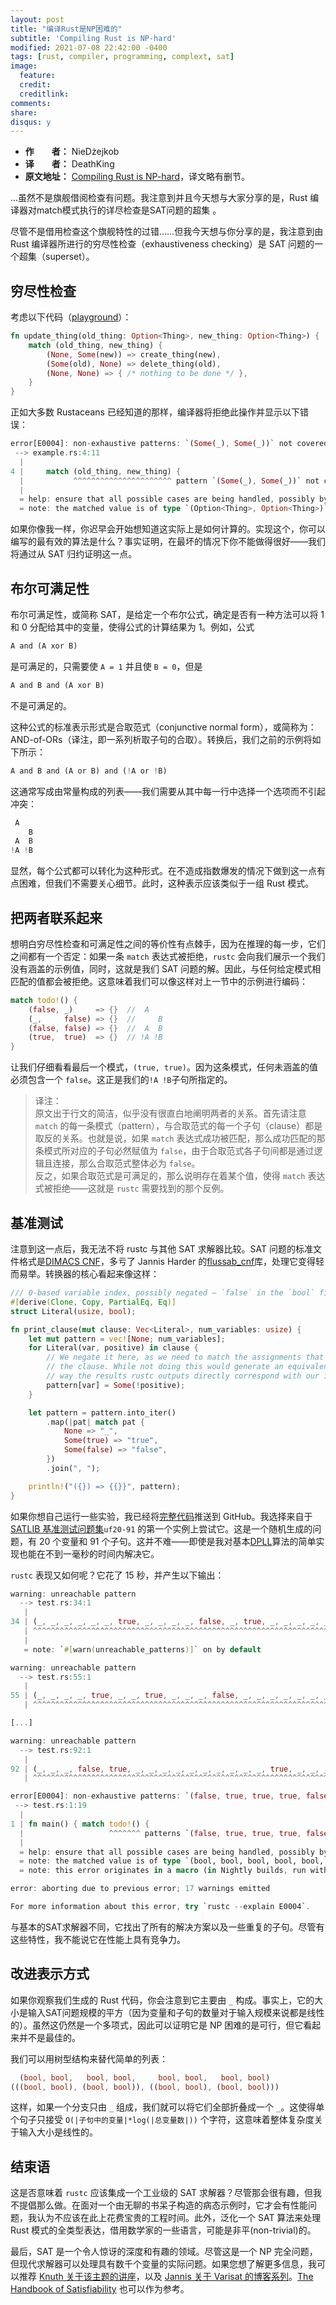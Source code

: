 ```yaml
---
layout: post
title: "编译Rust是NP困难的"
subtitle: 'Compiling Rust is NP-hard'
modified: 2021-07-08 22:42:00 -0400
tags: [rust, compiler, programming, complext, sat]
image:
  feature: 
  credit: 
  creditlink: 
comments: 
share:
disqus: y
---
```


+ **作　　者：** NieDżejkob
+ **译　　者：** DeathKing
+ **原文地址：** [Compiling Rust is NP-hard](https://niedzejkob.p4.team/rust-np/)，译文略有删节。


...虽然不是旗舰借阅检查有问题。我注意到并且今天想与大家分享的是，Rust 编译器对match模式执行的详尽检查是SAT问题的超集 。

尽管不是借用检查这个旗舰特性的过错……但我今天想与你分享的是，我注意到由 Rust 编译器所进行的穷尽性检查（exhaustiveness checking）是 SAT 问题的一个超集（superset）。

## 穷尽性检查

考虑以下代码（[playground](https://play.rust-lang.org/?version=stable&mode=debug&edition=2018&gist=cab7e0bcf26b0180f15324d81009870d)）：

```rust
fn update_thing(old_thing: Option<Thing>, new_thing: Option<Thing>) {
    match (old_thing, new_thing) {
        (None, Some(new)) => create_thing(new),
        (Some(old), None) => delete_thing(old),
        (None, None) => { /* nothing to be done */ },
    }
}
```

正如大多数 Rustaceans 已经知道的那样，编译器将拒绝此操作并显示以下错误：

```rust
error[E0004]: non-exhaustive patterns: `(Some(_), Some(_))` not covered
 --> example.rs:4:11
  |
4 |     match (old_thing, new_thing) {
  |           ^^^^^^^^^^^^^^^^^^^^^^ pattern `(Some(_), Some(_))` not covered
  |
  = help: ensure that all possible cases are being handled, possibly by adding wildcards or more match arms
  = note: the matched value is of type `(Option<Thing>, Option<Thing>)`
```

如果你像我一样，你迟早会开始想知道这实际上是如何计算的。实现这个，你可以编写的最有效的算法是什么？事实证明，在最坏的情况下你不能做得很好——我们将通过从 SAT 归约证明这一点。

## 布尔可满足性

布尔可满足性，或简称 SAT，是给定一个布尔公式，确定是否有一种方法可以将 1 和 0 分配给其中的变量，使得公式的计算结果为 1。例如，公式

```rust
A and (A xor B)
```

是可满足的，只需要使 `A = 1` 并且使 `B = 0`，但是

```rust
A and B and (A xor B)
```

不是可满足的。

这种公式的标准表示形式是合取范式（conjunctive normal form），或简称为：AND-of-ORs（译注，即一系列析取子句的合取）。转换后，我们之前的示例将如下所示：

```rust
A and B and (A or B) and (!A or !B)
```

这通常写成由常量构成的列表——我们需要从其中每一行中选择一个选项而不引起冲突：

```rust
 A
    B
 A  B
!A !B
```

显然，每个公式都可以转化为这种形式。在不造成指数爆发的情况下做到这一点有点困难，但我们不需要关心细节。此时，这种表示应该类似于一组 Rust 模式。

## 把两者联系起来

想明白穷尽性检查和可满足性之间的等价性有点棘手，因为在推理的每一步，它们之间都有一个否定：如果一条 `match` 表达式被拒绝，`rustc` 会向我们展示一个我们没有涵盖的示例值，同时，这就是我们 SAT 问题的解。因此，与任何给定模式相匹配的值都会被拒绝。这意味着我们可以像这样对上一节中的示例进行编码：

```rust
match todo!() {
    (false, _)     => {}  //  A
    (_,     false) => {}  //     B
    (false, false) => {}  //  A  B
    (true,  true)  => {}  // !A !B
}
```

让我们仔细看看最后一个模式，`(true, true)`。因为这条模式，任何未涵盖的值必须包含一个 `false`。这正是我们的`!A !B`子句所指定的。

> 译注：  
> 原文出于行文的简洁，似乎没有很直白地阐明两者的关系。首先请注意 `match` 的每一条模式（pattern），与合取范式的每一个子句（clause）都是取反的关系。也就是说，如果 `match` 表达式成功被匹配，那么成功匹配的那条模式所对应的子句必然赋值为 `false`，由于合取范式各子句间都是通过逻辑且连接，那么合取范式整体必为 `false`。  
> 反之，如果合取范式是可满足的，那么说明存在着某个值，使得 `match` 表达式被拒绝——这就是 `rustc` 需要找到的那个反例。

## 基准测试

注意到这一点后，我无法不将 rustc 与其他 SAT 求解器比较。SAT 问题的标准文件格式是[DIMACS CNF](https://logic.pdmi.ras.ru/~basolver/dimacs.html)，多亏了 Jannis Harder 的[flussab_cnf](https://crates.io/crates/flussab-cnf)库，处理它变得轻而易举。转换器的核心看起来像这样：

```rust
/// 0-based variable index, possibly negated — `false` in the `bool` field means negated
#[derive(Clone, Copy, PartialEq, Eq)]
struct Literal(usize, bool);

fn print_clause(mut clause: Vec<Literal>, num_variables: usize) {
    let mut pattern = vec![None; num_variables];
    for Literal(var, positive) in clause {
        // We negate it here, as we need to match the assignments that *don't* satisfy
        // the clause. While not doing this would generate an equivalent instance, this
        // way the results rustc outputs directly correspond with our input.
        pattern[var] = Some(!positive);
    }

    let pattern = pattern.into_iter()
        .map(|pat| match pat {
            None => "_",
            Some(true) => "true",
            Some(false) => "false",
        })
        .join(", ");

    println!("({}) => {{}}", pattern);
}
```

如果你想自己运行一些实验，我已经将[完整代码](https://github.com/NieDzejkob/rustc-sat)推送到 GitHub。我选择来自于[SATLIB 基准测试问题集](https://www.cs.ubc.ca/~hoos/SATLIB/benchm.html)`uf20-91` 的第一个实例上尝试它。这是一个随机生成的问题，有 20 个变量和 91 个子句。这并不难——即使是我对基本[DPLL](https://en.wikipedia.org/wiki/DPLL_algorithm)算法的简单实现也能在不到一毫秒的时间内解决它。

`rustc` 表现又如何呢？它花了 15 秒，并产生以下输出：

```rust
warning: unreachable pattern
  --> test.rs:34:1
   |
34 | (_, _, _, _, _, _, true, _, _, _, _, false, _, true, _, _, _, _, _, _) => {}
   | ^^^^^^^^^^^^^^^^^^^^^^^^^^^^^^^^^^^^^^^^^^^^^^^^^^^^^^^^^^^^^^^^^^^^^^
   |
   = note: `#[warn(unreachable_patterns)]` on by default

warning: unreachable pattern
  --> test.rs:55:1
   |
55 | (_, _, _, _, true, _, _, true, _, _, _, false, _, _, _, _, _, _, _, _) => {}
   | ^^^^^^^^^^^^^^^^^^^^^^^^^^^^^^^^^^^^^^^^^^^^^^^^^^^^^^^^^^^^^^^^^^^^^^

[...]

warning: unreachable pattern
  --> test.rs:92:1
   |
92 | (_, _, _, false, true, _, _, _, _, _, _, _, _, _, _, true, _, _, _, _) => {}
   | ^^^^^^^^^^^^^^^^^^^^^^^^^^^^^^^^^^^^^^^^^^^^^^^^^^^^^^^^^^^^^^^^^^^^^^

error[E0004]: non-exhaustive patterns: `(false, true, true, true, false, false, false, true, true, true, true, false, false, true, true, false, true, true, true, true)`, `(true, false, false, false, false, true, false, false, false, false, false, false, true, true, true, false, true, false, false, true)`, `(true, false, false, false, false, true, false, false, true, false, false, false, false, true, true, false, true, false, false, true)` and 4 more not covered
 --> test.rs:1:19
  |
1 | fn main() { match todo!() {
  |                   ^^^^^^^ patterns `(false, true, true, true, false, false, false, true, true, true, true, false, false, true, true, false, true, true, true, true)`, `(true, false, false, false, false, true, false, false, false, false, false, false, true, true, true, false, true, false, false, true)`, `(true, false, false, false, false, true, false, false, true, false, false, false, false, true, true, false, true, false, false, true)` and 4 more not covered
  |
  = help: ensure that all possible cases are being handled, possibly by adding wildcards or more match arms
  = note: the matched value is of type `(bool, bool, bool, bool, bool, bool, bool, bool, bool, bool, bool, bool, bool, bool, bool, bool, bool, bool, bool, bool)`
  = note: this error originates in a macro (in Nightly builds, run with -Z macro-backtrace for more info)

error: aborting due to previous error; 17 warnings emitted

For more information about this error, try `rustc --explain E0004`.
```

与基本的SAT求解器不同，它找出了所有的解决方案以及一些重复的子句。尽管有这些特性，我不能说它在性能上具有竞争力。

## 改进表示方式

如果你观察我们生成的 Rust 代码，你会注意到它主要由 `_` 构成。事实上，它的大小是输入SAT问题规模的平方（因为变量和子句的数量对于输入规模来说都是线性的）。虽然这仍然是一个多项式，因此可以证明它是 NP 困难的是可行，但它看起来并不是最佳的。

我们可以用树型结构来替代简单的列表：

```rust
  (bool, bool,   bool, bool,     bool, bool,   bool, bool)
(((bool, bool), (bool, bool)), ((bool, bool), (bool, bool)))
```


这样，如果一个分支只由 `_` 组成，我们就可以将它们全部折叠成一个 `_`。这使得单个句子只接受 `O(|子句中的变量|*log(|总变量数|))` 个字符，这意味着整体复杂度关于输入大小是线性的。

## 结束语

这是否意味着 `rustc` 应该集成一个工业级的 SAT 求解器？尽管那会很有趣，但我不提倡那么做。在面对一个由无聊的书呆子构造的病态示例时，它才会有性能问题，我认为不应该在此上花费宝贵的工程时间。此外，泛化一个 SAT 算法来处理 Rust 模式的全类型表达，借用数学家的一些语言，可能是非平(non-trivial)的。

最后，SAT 是一个令人惊讶的深度和有趣的领域。尽管这是一个 NP 完全问题，但现代求解器可以处理具有数千个变量的实际问题。如果您想了解更多信息，我可以推荐 [Knuth 关于该主题的讲座](https://www.youtube.com/watch?v=g4lhrVPDUG0)，以及 [Jannis 关于 Varisat 的博客系列](https://jix.one/blog/)。[The Handbook of Satisfiability](https://ebooks.iospress.nl/volume/handbook-of-satisfiability-second-edition) 也可以作为参考。


